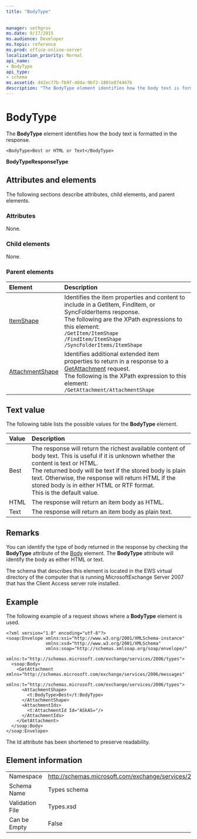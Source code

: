 ```yaml
---
title: "BodyType"
 
 
manager: sethgros
ms.date: 9/17/2015
ms.audience: Developer
ms.topic: reference
ms.prod: office-online-server
localization_priority: Normal
api_name:
- BodyType
api_type:
- schema
ms.assetid: d42ec77b-fb9f-404a-9bf2-1801e8744676
description: "The BodyType element identifies how the body text is formatted in the response."
---
```


# BodyType

The **BodyType** element identifies how the body text is formatted in the response. 
  
```
<BodyType>Best or HTML or Text</BodyType>
```

 **BodyTypeResponseType**
## Attributes and elements

The following sections describe attributes, child elements, and parent elements.
  
### Attributes

None.
  
### Child elements

None.
  
### Parent elements

|**Element**|**Description**|
|:-----|:-----|
|[ItemShape](itemshape.md) <br/> | Identifies the item properties and content to include in a GetItem, FindItem, or SyncFolderItems response.  <br/>  The following are the XPath expressions to this element:  <br/>  `/GetItem/ItemShape` <br/>  `/FindItem/ItemShape` <br/>  `/SyncFolderItems/ItemShape` <br/> |
|[AttachmentShape](attachmentshape.md) <br/> |Identifies additional extended item properties to return in a response to a [GetAttachment](getattachment.md) request.  <br/> The following is the XPath expression to this element:  <br/>  `/GetAttachment/AttachmentShape` <br/> |
   
## Text value

The following table lists the possible values for the **BodyType** element. 
  
|**Value**|**Description**|
|:-----|:-----|
|Best  <br/> |The response will return the richest available content of body text. This is useful if it is unknown whether the content is text or HTML.  <br/> The returned body will be text if the stored body is plain text. Otherwise, the response will return HTML if the stored body is in either HTML or RTF format.  <br/> This is the default value.  <br/> |
|HTML  <br/> |The response will return an item body as HTML.  <br/> |
|Text  <br/> |The response will return an item body as plain text.  <br/> |
   
## Remarks

You can identify the type of body returned in the response by checking the **BodyType** attribute of the [Body](body.md) element. The **BodyType** attribute will identify the body as either HTML or text. 
  
The schema that describes this element is located in the EWS virtual directory of the computer that is running MicrosoftExchange Server 2007 that has the Client Access server role installed.
  
## Example

The following example of a request shows where a **BodyType** element is used. 
  
```
<?xml version="1.0" encoding="utf-8"?>
<soap:Envelope xmlns:xsi="http://www.w3.org/2001/XMLSchema-instance"
               xmlns:xsd="http://www.w3.org/2001/XMLSchema"
               xmlns:soap="http://schemas.xmlsoap.org/soap/envelope/"
               xmlns:t="http://schemas.microsoft.com/exchange/services/2006/types">
  <soap:Body>
    <GetAttachment xmlns="http://schemas.microsoft.com/exchange/services/2006/messages" 
                      xmlns:t="http://schemas.microsoft.com/exchange/services/2006/types">
      <AttachmentShape>
        <t:BodyType>Best</t:BodyType>
      </AttachmentShape>
      <AttachmentIds>
        <t:AttachmentId Id="ASkAS="/>
      </AttachmentIds>
    </GetAttachment>
  </soap:Body>
</soap:Envelope>
```

The Id attribute has been shortened to preserve readability.
  
## Element information

|||
|:-----|:-----|
|Namespace  <br/> |http://schemas.microsoft.com/exchange/services/2006/types  <br/> |
|Schema Name  <br/> |Types schema  <br/> |
|Validation File  <br/> |Types.xsd  <br/> |
|Can be Empty  <br/> |False  <br/> |
   

